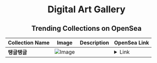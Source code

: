 <div align="center">

# Digital Art Gallery

## Trending Collections on OpenSea

| Collection Name                       | Image                                                                                     | Description                       | OpenSea Link                                                                                          |
|---------------------------------------|-------------------------------------------------------------------------------------------|-----------------------------------|--------------------------------------------------------------------------------------------------------|
| **탱글탱글** | ![Image](https://i.seadn.io/s/raw/files/75a9c9b14869a947a62dc6e9a12fb9d8.jpg?w=500&auto=format?w=200&auto=format) |  | <details><summary>Link</summary>[탱글탱글](https://opensea.io/collection/taenggeultaenggeul)</details> |

</div>